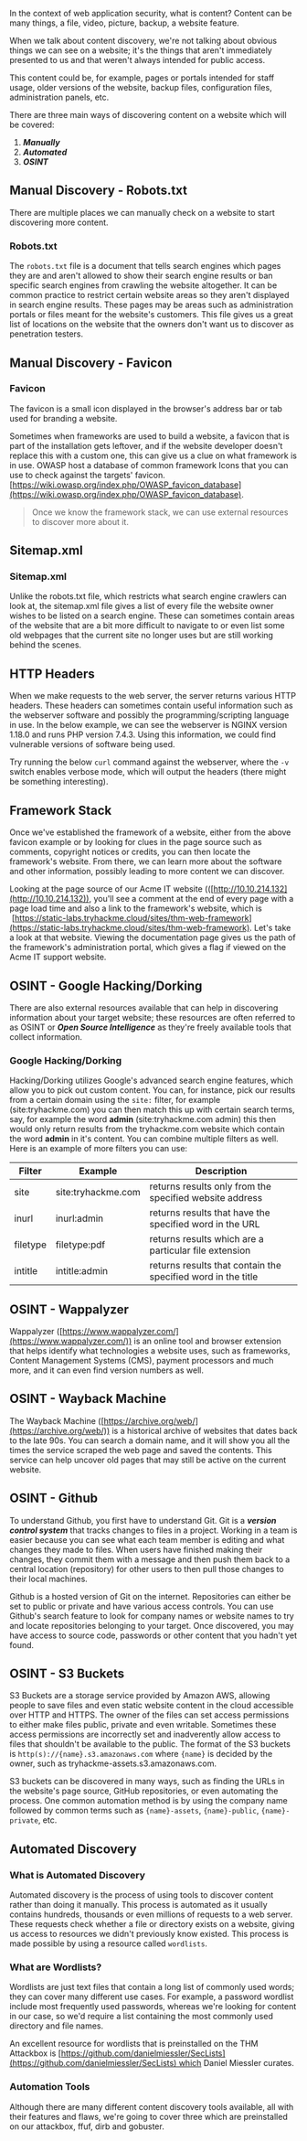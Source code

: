 
In the context of web application security, what is content? Content can be many things, a file, video, picture, backup, a website feature. 

When we talk about content discovery, we're not talking about obvious things we can see on a website; it's the things that aren't immediately presented to us and that weren't always intended for public access.

This content could be, for example, pages or portals intended for staff usage, older versions of the website, backup files, configuration files, administration panels, etc.

There are three main ways of discovering content on a website which will be covered:

1. ***Manually***
2. ***Automated***
3. ***OSINT***

## Manual Discovery - Robots.txt

There are multiple places we can manually check on a website to start discovering more content. 

### Robots.txt

The `robots.txt` file is a document that tells search engines which pages they are and aren't allowed to show their search engine results or ban specific search engines from crawling the website altogether. It can be common practice to restrict certain website areas so they aren't displayed in search engine results. These pages may be areas such as administration portals or files meant for the website's customers. This file gives us a great list of locations on the website that the owners don't want us to discover as penetration testers.

## Manual Discovery - Favicon

### Favicon

The favicon is a small icon displayed in the browser's address bar or tab used for branding a website.

Sometimes when frameworks are used to build a website, a favicon that is part of the installation gets leftover, and if the website developer doesn't replace this with a custom one, this can give us a clue on what framework is in use. OWASP host a database of common framework Icons that you can use to check against the targets' favicon. [https://wiki.owasp.org/index.php/OWASP_favicon_database](https://wiki.owasp.org/index.php/OWASP_favicon_database).

> Once we know the framework stack, we can use external resources to discover more about it. 

## Sitemap.xml

### Sitemap.xml

Unlike the robots.txt file, which restricts what search engine crawlers can look at, the sitemap.xml file gives a list of every file the website owner wishes to be listed on a search engine. These can sometimes contain areas of the website that are a bit more difficult to navigate to or even list some old webpages that the current site no longer uses but are still working behind the scenes. 

## HTTP Headers

When we make requests to the web server, the server returns various HTTP headers. These headers can sometimes contain useful information such as the webserver software and possibly the programming/scripting language in use. In the below example, we can see the webserver is NGINX version 1.18.0 and runs PHP version 7.4.3. Using this information, we could find vulnerable versions of software being used. 

Try running the below `curl` command against the webserver, where the `-v` switch enables verbose mode, which will output the headers (there might be something interesting).

## Framework Stack

Once we've established the framework of a website, either from the above favicon example or by looking for clues in the page source such as comments, copyright notices or credits, you can then locate the framework's website. From there, we can learn more about the software and other information, possibly leading to more content we can discover. 

Looking at the page source of our Acme IT website (([http://10.10.214.132](http://10.10.214.132)), you'll see a comment at the end of every page with a page load time and also a link to the framework's website, which is  [https://static-labs.tryhackme.cloud/sites/thm-web-framework](https://static-labs.tryhackme.cloud/sites/thm-web-framework). Let's take a look at that website. Viewing the documentation page gives us the path of the framework's administration portal, which gives a flag if viewed on the Acme IT support website.

## OSINT - Google Hacking/Dorking

There are also external resources available that can help in discovering information about your target website; these resources are often referred to as OSINT or ***Open Source Intelligence*** as they're freely available tools that collect information.

### Google Hacking/Dorking

Hacking/Dorking utilizes Google's advanced search engine features, which allow you to pick out custom content. You can, for instance, pick our results from a certain domain using the `site:` filter, for example (site:tryhackme.com) you can then match this up with certain search terms, say, for example the word **admin** (site:tryhackme.com admin) this then would only return results from the tryhackme.com website which contain the word **admin** in it's content. You can combine multiple filters as well. Here is an example of more filters you can use:

| Filter   | Example            | Description                                                  |
| -------- | ------------------ | ------------------------------------------------------------ |
| site     | site:tryhackme.com | returns results only from the specified website address      |
| inurl    | inurl:admin        | returns results that have the specified word in the URL      |
| filetype | filetype:pdf       | returns results which are a particular file extension        |
| intitle  | intitle:admin      | returns results that contain the specified word in the title |
## OSINT - Wappalyzer

Wappalyzer ([https://www.wappalyzer.com/](https://www.wappalyzer.com/)) is an online tool and browser extension that helps identify what technologies a website uses, such as frameworks, Content Management Systems (CMS), payment processors and much more, and it can even find version numbers as well.

## OSINT - Wayback Machine

The Wayback Machine ([https://archive.org/web/](https://archive.org/web/)) is a historical archive of websites that dates back to the late 90s. You can search a domain name, and it will show you all the times the service scraped the web page and saved the contents. This service can help uncover old pages that may still be active on the current website.

## OSINT - Github

To understand Github, you first have to understand Git. Git is a ***version control system*** that tracks changes to files in a project. Working in a team is easier because you can see what each team member is editing and what changes they made to files. When users have finished making their changes, they commit them with a message and then push them back to a central location (repository) for other users to then pull those changes to their local machines. 

Github is a hosted version of Git on the internet. Repositories can either be set to public or private and have various access controls. You can use Github's search feature to look for company names or website names to try and locate repositories belonging to your target. Once discovered, you may have access to source code, passwords or other content that you hadn't yet found.

## OSINT - S3 Buckets

S3 Buckets are a storage service provided by Amazon AWS, allowing people to save files and even static website content in the cloud accessible over HTTP and HTTPS. The owner of the files can set access permissions to either make files public, private and even writable. Sometimes these access permissions are incorrectly set and inadverently allow access to files that shouldn't be available to the public. The format of the S3 buckets is `http(s)://{name}.s3.amazonaws.com` where `{name}` is decided by the owner, such as tryhackme-assets.s3.amazonaws.com.

S3 buckets can be discovered in many ways, such as finding the URLs in the website's page source, GitHub repositories, or even automating the process. One common automation method is by using the company name followed by common terms such as `{name}-assets`, `{name}-public`, `{name}-private`, etc.

## Automated Discovery

### What is Automated Discovery

Automated discovery is the process of using tools to discover content rather than doing it manually. This process is automated as it usually contains hundreds, thousands or even millions of requests to a web server. These requests check whether a file or directory exists on a website, giving us access to resources we didn't previously know existed. This process is made possible by using a resource called `wordlists`.

### What are Wordlists?

Wordlists are just text files that contain a long list of commonly used words; they can cover many different use cases. For example, a password wordlist include most frequently used passwords, whereas we're looking for content in our case, so we'd require a list containing the most commonly used directory and file names. 

An excellent resource for wordlists that is preinstalled on the THM Attackbox is [https://github.com/danielmiessler/SecLists](https://github.com/danielmiessler/SecLists) which Daniel Miessler curates.

### Automation Tools

Although there are many different content discovery tools available, all with their features and flaws, we're going to cover three which are preinstalled on our attackbox, ffuf, dirb and gobuster.



